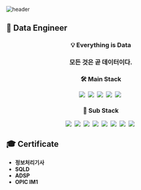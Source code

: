 ![header](https://capsule-render.vercel.app/api?type=waving&color=auto&height=300&section=header&text=Jongwon%20Choi&fontSize=90)

## 🔎 Data Engineer
<h3 align="center"> 💡 Everything is Data</h3>
<h3 align="center">모든 것은 곧 데이터이다.</h3>

<h3 align="center">🛠 Main Stack</h3>

<p align="center">
  <img src="https://img.shields.io/badge/Java-ED8B00?style=flat-square&logo=openjdk&logoColor=white"/></a>&nbsp 
  <img src="https://img.shields.io/badge/Python-3766AB?style=flat-square&logo=Python&logoColor=white"/></a>&nbsp 
  <img src="https://img.shields.io/badge/C-A8B9CC?style=flat-square&logo=C&logoColor=white"/></a>&nbsp 
  <img src="https://img.shields.io/badge/Mysql-E6B91E?style=flat-square&logo=MySql&logoColor=white"/></a>&nbsp
  <img src="https://img.shields.io/badge/Oracle-F80000?style=flat-square&logo=Oracle&logoColor=white"/></a>&nbsp
  <br>
</p>

<h3 align="center">🔭 Sub Stack</h3>

<p align="center">
  <img src="https://img.shields.io/badge/jQuery-0769AD?style=flat-square&logo=jquery&logoColor=white"/></a>&nbsp
  <img src="https://img.shields.io/badge/Android-3DDC84?style=flat-square&logo=android&logoColor=white"/></a>&nbsp 
  <img src="https://img.shields.io/badge/Flutter-02569B?style=flat-square&logo=flutter&logoColor=white"/></a>&nbsp 
  <img src="https://img.shields.io/badge/Dart-0175C2?style=flat-square&logo=dart&logoColor=white"/></a>&nbsp
  <img src="https://img.shields.io/badge/HTML-239120?style=flat-square&logo=html5&logoColor=white"/></a>&nbsp
  <img src="https://img.shields.io/badge/css-1572B6?style=flat-square&logo=css3&logoColor=white"/></a>&nbsp 
  <img src="https://img.shields.io/badge/Javascript-ffb13b?style=flat-square&logo=javascript&logoColor=white"/></a>&nbsp
  <img src="https://img.shields.io/badge/Bootstrap-563D7C?style=flat-square&logo=bootstrap&logoColor=white"/></a>&nbsp
</p>

## 🎓 Certificate
- **정보처리기사**
- **SQLD**
- **ADSP**
- **OPIC IM1**
  
